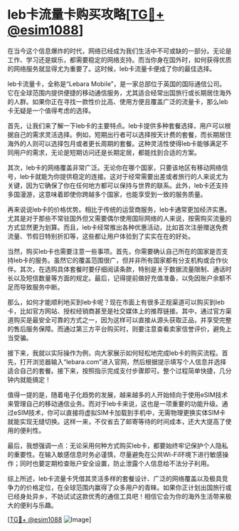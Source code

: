 # leb卡流量卡购买攻略[[TG💪+ @esim1088](https://t.me/s/esim1088)]

在当今这个信息爆炸的时代，网络已经成为我们生活中不可或缺的一部分。无论是工作、学习还是娱乐，都需要稳定的网络支持。而当你身在国外时，如何获得优质的网络服务就显得尤为重要了。这时候，leb卡流量卡便成了你的最佳选择。

leb卡流量卡，全称是“Lebara Mobile”，是一家总部位于英国的国际通信公司。它在全球范围内提供便捷的移动通信服务，尤其适合经常出国旅行或长期居住海外的人群。如果你正在寻找一款性价比高、使用方便且覆盖广泛的流量卡，那么leb卡无疑是一个值得考虑的选择。

首先，让我们来了解一下leb卡的主要特点。leb卡提供多种套餐选择，用户可以根据自己的需求灵活选择。例如，短期出行者可以选择按天计费的套餐，而长期居住海外的人则可以选择包月或者更长周期的套餐。这种灵活性使得leb卡能够满足不同用户的需求，无论是短期访问还是长期定居，都能找到合适的方案。

其次，leb卡的网络覆盖非常广泛。无论你在哪个国家，只要该地区有移动网络信号，leb卡就能为你提供稳定的连接。这对于经常需要出差或者旅行的人来说尤为关键，因为它确保了你在任何地方都可以保持与世界的联系。此外，leb卡还支持多国漫游，这意味着即使你跨越多个国家，也能享受到一致的服务质量。

再来说说leb卡的价格优势。相比于传统的运营商服务，leb卡通常更加经济实惠。尤其是对于那些不常驻国外但又需要偶尔使用国际网络的人来说，按需购买流量的方式显然更为划算。而且，leb卡经常推出各种优惠活动，比如首次注册赠送免费流量、节假日特别折扣等，这些都让用户体验到了实实在在的好处。

当然，购买leb卡也需要注意一些事项。首先，你需要确认自己所在的国家是否支持leb卡的服务。虽然它的覆盖范围很广，但并非所有国家都有分支机构或合作伙伴。其次，在选购具体套餐时要仔细阅读条款，特别是关于数据流量限制、通话时长以及短信数量等方面的规定。最后，记得提前做好充值准备，以免因账户余额不足而导致服务中断。

那么，如何才能顺利地买到leb卡呢？现在市面上有很多正规渠道可以购买到leb卡，比如官方网站、授权经销商甚至是社交媒体上的推荐链接。其中，通过官方渠道购买是最安全可靠的方式之一，因为这样可以直接从源头获取正品，并享受完整的售后服务保障。而通过第三方平台购买时，则要注意查看卖家信誉评价，避免上当受骗。

接下来，我就以实际操作为例，向大家展示如何轻松地完成leb卡的购买流程。首先，打开浏览器输入“lebara.com”进入官网，然后根据提示填写个人信息并选择适合自己的套餐。接下来，按照指示完成支付步骤即可。整个过程简单快捷，几分钟内就能搞定！

值得一提的是，随着电子化趋势的发展，越来越多的人开始倾向于使用eSIM技术来管理自己的移动通信业务。而对于leb卡来说，这也是一项重要的功能升级。通过eSIM技术，你可以直接将虚拟SIM卡加载到手机中，无需物理更换实体SIM卡就能实现无缝切换。这样一来，不仅省去了邮寄等待的时间成本，还大大提高了使用的便利性。

最后，我想强调一点：无论采用何种方式购买leb卡，都要始终牢记保护个人隐私的重要性。在输入敏感信息时务必谨慎，尽量避免在公共Wi-Fi环境下进行敏感操作；同时也要定期检查账户安全设置，防止泄露个人信息给不法分子利用。

综上所述，leb卡流量卡凭借其灵活多样的套餐设计、广泛的网络覆盖以及极具竞争力的价格定位，在全球范围内赢得了众多用户的青睐。如果你正计划出国旅行或已经身处异乡，不妨试试这款优秀的通信工具吧！相信它会为你的海外生活带来极大的便利与乐趣。

[[TG💪+ @esim1088](https://t.me/s/esim1088) ![Image](https://i.postimg.cc/4NQfJmqS/Snipaste-2025-05-13-00-14-12.png)]